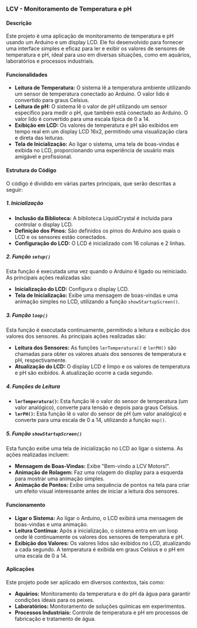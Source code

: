 ### LCV - Monitoramento de Temperatura e pH

#### Descrição

Este projeto é uma aplicação de monitoramento de temperatura e pH usando um Arduino e um display LCD. Ele foi desenvolvido para fornecer uma interface simples e eficaz para ler e exibir os valores de sensores de temperatura e pH, ideal para uso em diversas situações, como em aquários, laboratórios e processos industriais.

#### Funcionalidades

- **Leitura de Temperatura:** O sistema lê a temperatura ambiente utilizando um sensor de temperatura conectado ao Arduino. O valor lido é convertido para graus Celsius.
- **Leitura de pH:** O sistema lê o valor de pH utilizando um sensor específico para medir o pH, que também está conectado ao Arduino. O valor lido é convertido para uma escala típica de 0 a 14.
- **Exibição em LCD:** Os valores de temperatura e pH são exibidos em tempo real em um display LCD 16x2, permitindo uma visualização clara e direta das leituras.
- **Tela de Inicialização:** Ao ligar o sistema, uma tela de boas-vindas é exibida no LCD, proporcionando uma experiência de usuário mais amigável e profissional.

#### Estrutura do Código

O código é dividido em várias partes principais, que serão descritas a seguir:

##### 1. Inicialização

- **Inclusão da Biblioteca:** A biblioteca LiquidCrystal é incluída para controlar o display LCD.
- **Definição dos Pinos:** São definidos os pinos do Arduino aos quais o LCD e os sensores estão conectados.
- **Configuração do LCD:** O LCD é inicializado com 16 colunas e 2 linhas.

##### 2. Função `setup()`

Esta função é executada uma vez quando o Arduino é ligado ou reiniciado. As principais ações realizadas são:

- **Inicialização do LCD:** Configura o display LCD.
- **Tela de Inicialização:** Exibe uma mensagem de boas-vindas e uma animação simples no LCD, utilizando a função `showStartupScreen()`.

##### 3. Função `loop()`

Esta função é executada continuamente, permitindo a leitura e exibição dos valores dos sensores. As principais ações realizadas são:

- **Leitura dos Sensores:** As funções `lerTemperatura()` e `lerPH()` são chamadas para obter os valores atuais dos sensores de temperatura e pH, respectivamente.
- **Atualização do LCD:** O display LCD é limpo e os valores de temperatura e pH são exibidos. A atualização ocorre a cada segundo.

##### 4. Funções de Leitura

- **`lerTemperatura()`:** Esta função lê o valor do sensor de temperatura (um valor analógico), converte para tensão e depois para graus Celsius.
- **`lerPH()`:** Esta função lê o valor do sensor de pH (um valor analógico) e converte para uma escala de 0 a 14, utilizando a função `map()`.

##### 5. Função `showStartupScreen()`

Esta função exibe uma tela de inicialização no LCD ao ligar o sistema. As ações realizadas incluem:

- **Mensagem de Boas-Vindas:** Exibe "Bem-vindo a LCV Motors!".
- **Animação de Rolagem:** Faz uma rolagem do display para a esquerda para mostrar uma animação simples.
- **Animação de Pontos:** Exibe uma sequência de pontos na tela para criar um efeito visual interessante antes de iniciar a leitura dos sensores.

#### Funcionamento

- **Ligar o Sistema:** Ao ligar o Arduino, o LCD exibirá uma mensagem de boas-vindas e uma animação.
- **Leitura Contínua:** Após a inicialização, o sistema entra em um loop onde lê continuamente os valores dos sensores de temperatura e pH.
- **Exibição dos Valores:** Os valores lidos são exibidos no LCD, atualizando a cada segundo. A temperatura é exibida em graus Celsius e o pH em uma escala de 0 a 14.

#### Aplicações

Este projeto pode ser aplicado em diversos contextos, tais como:

- **Aquários:** Monitoramento da temperatura e do pH da água para garantir condições ideais para os peixes.
- **Laboratórios:** Monitoramento de soluções químicas em experimentos.
- **Processos Industriais:** Controle de temperatura e pH em processos de fabricação e tratamento de água.
